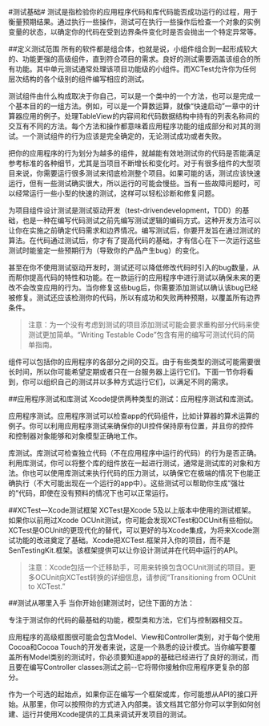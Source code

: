#测试基础#
测试是指检验你的应用程序代码和库代码能否成功运行的过程，用于衡量预期结果。通过执行一些操作，测试可在执行一些操作后检查一个对象的实例变量的状态，以确定你的代码在受到边界条件变化时是否会抛出一个特定异常等。

##定义测试范围
所有的软件都是组合体，也就是说，小组件组合到一起形成较大的、功能更强的高级组件，直到符合项目的需求。良好的测试需要涵盖该组合的所有功能。其中单元测试通常处理该项目功能级的小组件。而XCTest允许你为任何层次结构的各个级别的组件编写相应的测试。

测试组件由什么构成取决于你自己，可以是一个类中的一个方法，也可以是完成一个基本目的的一组方法。例如，可以是一个算数运算，就像“快速启动”一章中的计算器应用的例子。处理TableView的内容间和代码数据结构中持有的列表名称间的交互有不同的方法。每个方法和操作都意味着应用程序功能的组成部分和对其的测试。一个测试组件的行为应该是完全确定的，无论测试成功或者失败。
 
把你的应用程序的行为划分为越多的组件，就越能有效地测试你的代码是否能满足参考标准的各种细节，尤其是当项目不断增长和变化时。对于有很多组件的大型项目来说，你需要运行很多测试来彻底检测整个项目。如果可能的话，测试应该快速运行，但有一些测试确实很大，所以运行的可能会慢些。当有一些故障问题时，可以经常运行一些小型的快速的测试，这样可以轻松诊断和修复问题。

为项目组件设计测试是测试驱动开发（test-drivendevelopment，TDD）的基础，也是一种在编写代码测试之前先编写测试逻辑的编码方式。这种开发方法可以让你在实施之前确定代码需求和边界情况。编写测试后，你要开发旨在通过测试的算法。在代码通过测试后，你才有了提高代码的基础，才有信心在下一次运行这些测试时能鉴定一些预期行为（导致你的产品产生bug）的变化。

甚至在你不使用测试驱动开发时，测试还可以降低修改代码时引入的bug数量，从而帮你提高代码的特性和功能。在一款运行的应用程序中进行测试以确保未来的更改不会改变应用的行为。当你修复这些bug后，你需要添加测试以确认该bug已经被修复。测试还应该检测你的代码，所以有成功和失败两种预期，以覆盖所有边界条件。

>注意：为一个没有考虑到测试的项目添加测试可能会要求重构部分代码来使测试更加简单。“Writing Testable Code”包含有用的编写可测试代码的简单指南。

组件可以包括你的应用程序的各部分之间的交互。由于有些类型的测试可能需要很长时间，所以你可能希望定期或者只在一台服务器上运行它们。下面一节你将看到，你可以组织自己的测试并以多种方式运行它们，以满足不同的需求。

##应用程序测试和库测试
Xcode提供两种类型的测试：应用程序测试和库测试。

应用程序测试。应用程序测试可以检查app的代码组件，比如计算器的算术运算的例子。你可以利用应用程序测试来确保你的UI控件保持原有位置，并且你的控件和控制器对象能够和对象模型正确地工作。

库测试。库测试可检查独立代码（不在应用程序中运行的代码）的行为是否正确。利用库测试，你可以将整个库的组件放在一起进行测试，通常是测试库的对象和方法。你也可以使用库测试来执行代码的压力测试，以确保它在极端的情况下也能正确执行（不大可能出现在一个运行的app中）。这些测试可以帮助你生成“强壮的”代码，即使在没有预料的情况下也可以正常运行。

##XCTest—Xcode测试框架
XCTest是Xcode 5及以上版本中使用的测试框架。如果你以前用过Xcode OCUnit测试，你可能会发现XCTest和OCUnit有些相似。XCTest是OCUnit的更现代化的替代，可以更好的与Xcode集成，为将来Xcode测试功能的改进奠定了基础。Xcode把XCTest.框架并入你的项目，而不是SenTestingKit.框架。该框架提供可以让你设计测试并在代码中运行的API。
>注意：Xcode包括一个迁移助手，可用来转换包含OCUnit测试的项目。更多OCUnit向XCTest转换的详细信息，请参阅“Transitioning from OCUnit to XCTest.”

##测试从哪里入手
当你开始创建测试时，记住下面的方法：

专注于测试你的代码的最基础的功能，模型类和方法，它们与控制器相交互。

应用程序的高级框图很可能会包含Model、View和Controller类别，对于每个使用Cocoa和Cocoa Touch的开发者来说，这是一个熟悉的设计模式。当你编写要覆盖所有Model类别的测试时，你必须要知道app的基础已经进行了良好的测试，而且要在编写Controller classes测试之前--它将带你接触你应用程序更复杂的部分。

作为一个可选的起始点，如果你正在编写一个框架或库，你可能想从API的接口开始。从那里，你可以按照你的方式进入内部类。该文档其它部分你可以学到如何创建、运行并使用Xcode提供的工具来调试开发项目的测试。
